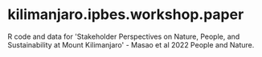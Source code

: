 # kilimanjaro.ipbes.workshop.paper
R code and data for 'Stakeholder Perspectives on Nature, People, and Sustainability at Mount Kilimanjaro' - Masao et al 2022 People and Nature.
